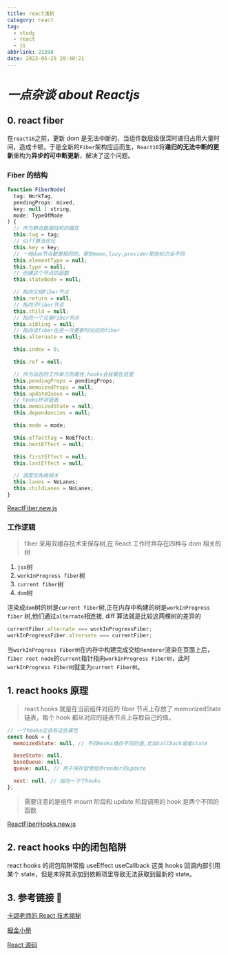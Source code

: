 ```yaml
---
title: react浅析
category: react
tag:
  - study
  - react
  - js
abbrlink: 21598
date: 2022-05-25 20:40:21
---
```


# _***一点杂谈 about Reactjs***_

## 0. react fiber

在`react16`之前，更新 dom 是无法中断的，当组件数层级很深时递归占用大量时间，造成卡顿，于是全新的`Fiber`架构应运而生，`React16`将**递归的无法中断的更新**重构为**异步的可中断更新**，解决了这个问题。

### Fiber 的结构

```js
function FiberNode(
  tag: WorkTag,
  pendingProps: mixed,
  key: null | string,
  mode: TypeOfMode
) {
  // 作为静态数据结构的属性
  this.tag = tag;
  // diff算法优化
  this.key = key;
  // 一般dom节点都是相同的，那些memo,lazy,provider那些标识会不同
  this.elementType = null;
  this.type = null;
  // 创建这个节点的函数
  this.stateNode = null;

  // 指向父级Fiber节点
  this.return = null;
  // 指向子Fiber节点
  this.child = null;
  // 指向一个兄弟Fiber节点
  this.sibling = null;
  // 指向该fiber在另一次更新时对应的fiber
  this.alternate = null;

  this.index = 0;

  this.ref = null;

  // 作为动态的工作单元的属性,hooks会挂载在这里
  this.pendingProps = pendingProps;
  this.memoizedProps = null;
  this.updateQueue = null;
  // hooks环状链表
  this.memoizedState = null;
  this.dependencies = null;

  this.mode = mode;

  this.effectTag = NoEffect;
  this.nextEffect = null;

  this.firstEffect = null;
  this.lastEffect = null;

  // 调度优先级相关
  this.lanes = NoLanes;
  this.childLanes = NoLanes;
}
```

[ReactFiber.new.js](https://github.com/facebook/react/blob/main/packages/react-reconciler/src/ReactFiber.new.js)

### 工作逻辑

> fiber 采用双缓存技术来保存树,在 React 工作时共存在四种与 dom 相关的树

1.  `jsx`树
2.  `workInProgress fiber`树
3.  `current fiber`树
4.  `dom`树

渲染成`dom`树的树是`current fiber`树,正在内存中构建的树是`workInProgress fiber` 树,他们通过`alternate`相连接, diff 算法就是比较这两棵树的差异的

```js
currentFiber.alternate === workInProgressFiber;
workInProgressFiber.alternate === currentFiber;
```

当`workInProgress Fiber树`在内存中构建完成交给`Renderer`渲染在页面上后，`fiber root node`的`current`指针指向`workInProgress Fiber树`，此时`workInProgress Fiber树`就变为`current Fiber树`。

## 1. react hooks 原理

> react hooks 就是在当前组件对应的 fiber 节点上存放了 memorizedState 链表，每个 hook 都从对应的链表节点上存取自己的值。

```js
// 一个hooks应该有这些属性
const hook = {
  memoizedState: null, // 不同Hooks储存不同的值,比如callback或者state

  baseState: null,
  baseQueue: null,
  queue: null, // 用于保存促使组件render的update

  next: null, // 指向一下个hooks
};
```

> 需要注意的是组件 mount 阶段和 update 阶段调用的 hook 是两个不同的函数

[ReactFiberHooks.new.js](https://github.com/acdlite/react/blob/1fb18e22ae66fdb1dc127347e169e73948778e5a/packages/react-reconciler/src/ReactFiberHooks.new.js#L546)

## 2. react hooks 中的闭包陷阱

react hooks 的闭包陷阱常指 useEffect useCallback 这类 hooks 回调内部引用某个 state，但是未将其添加到依赖项里导致无法获取到最新的 state。

## **3. 参考链接 🔗**

[卡颂老师的 React 技术揭秘](https://react.iamkasong.com/)

[掘金小册](https://juejin.cn/book/6945998773818490884/section/6959872072906440743)

[React 源码](https://github.com/facebook/react)
